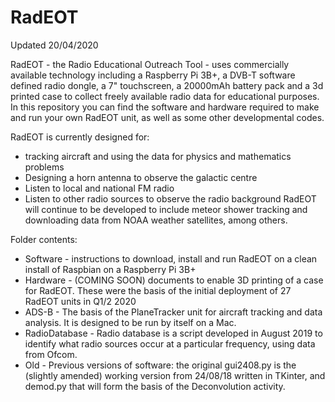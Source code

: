 # RadEOT

Updated 20/04/2020

RadEOT - the Radio Educational Outreach Tool - uses commercially available technology including a Raspberry Pi 3B+, a DVB-T software defined radio dongle, a 7" touchscreen, a 20000mAh battery pack and a 3d printed case to collect freely available radio data for educational purposes. In this repository you can find the software and hardware required to make and run your own RadEOT unit, as well as some other developmental codes. 

RadEOT is currently designed for:
- tracking aircraft and using the data for physics and mathematics problems
- Designing a horn antenna to observe the galactic centre
- Listen to local and national FM radio
- Listen to other radio sources to observe the radio background
RadEOT will continue to be developed to include meteor shower tracking and downloading data from NOAA weather satellites, among others.

Folder contents:
- Software - instructions to download, install and run RadEOT on a clean install of Raspbian on a Raspberry Pi 3B+
- Hardware - (COMING SOON) documents to enable 3D printing of a case for RadEOT. These were the basis of the initial deployment of 27 RadEOT units in Q1/2 2020
- ADS-B - The basis of the PlaneTracker unit for aircraft tracking and data analysis. It is designed to be run by itself on a Mac.
- RadioDatabase - Radio database is a script developed in August 2019 to identify what radio sources occur at a particular frequency, using data from Ofcom. 
- Old - Previous versions of software: the original gui2408.py is the (slightly amended) working version from 24/08/18 written in TKinter, and demod.py that will form the basis of the Deconvolution activity.
